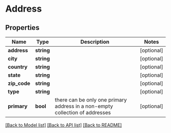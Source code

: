 # Address

## Properties
Name | Type | Description | Notes
------------ | ------------- | ------------- | -------------
**address** | **string** |  | [optional] 
**city** | **string** |  | [optional] 
**country** | **string** |  | [optional] 
**state** | **string** |  | [optional] 
**zip_code** | **string** |  | [optional] 
**type** | **string** |  | [optional] 
**primary** | **bool** | there can be only one primary address in a non-empty collection of addresses | [optional] 

[[Back to Model list]](../README.md#documentation-for-models) [[Back to API list]](../README.md#documentation-for-api-endpoints) [[Back to README]](../README.md)


